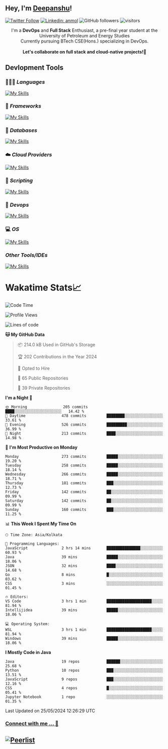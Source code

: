 ## Hey, I'm [Deepanshu](https://bio.link/deepanshgk)!

[![Twitter Follow](https://img.shields.io/twitter/follow/deepanshuurawat?label=Follow)](https://twitter.com/intent/follow?screen_name=deepanshuurawat)
[![Linkedin: anmol](https://img.shields.io/badge/-deepanshu-blue?style=flat-square&logo=Linkedin&logoColor=white&link=https://www.linkedin.com/in/deepanshu-rawat6/)](https://www.linkedin.com/in/deepanshu-rawat6/)
![GitHub followers](https://img.shields.io/github/followers/deepanshu-rawat6?label=Follow&style=social)
![visitors](https://visitor-badge.laobi.icu/badge?page_id=deepanshu-rawat6.deepanshu-rawat6)


<div align="center">
I'm a <b>DevOps</b> and <b>Full Stack</b> Enthusiast, a pre-final year student at the University of Petroleum and Energy Studies <br> Currently pursuing BTech CSE(Hons.) specializing in DevOps.
</div>

<br>

<div align="center">
 <b>Let's collaborate on full stack and cloud-native projects!🚀</b>
</div>

## **Devlopment Tools**

### 🧑🏻‍💻 *Languages*
[![My Skills](https://skillicons.dev/icons?i=go,java,py,js,ts,html,css&theme=dark)](https://skillicons.dev)

### 🔎 *Frameworks*
[![My Skills](https://skillicons.dev/icons?i=nodejs,express&theme=dark)](https://skillicons.dev)

### 🛅 *Databases*
[![My Skills](https://skillicons.dev/icons?i=mysql,mongodb,postgres,prisma&theme=dark)](https://skillicons.dev)

### ☁️ *Cloud Providers*
[![My Skills](https://skillicons.dev/icons?i=aws,netlify&theme=dark)](https://skillicons.dev)

### 📜 *Scripting*
[![My Skills](https://skillicons.dev/icons?i=bash,powershell&theme=dark)](https://skillicons.dev)

### 👀 *Devops*
[![My Skills](https://skillicons.dev/icons?i=docker,kubernetes,githubactions,jenkins,grafana,prometheus,terraform,ansible,selenium&theme=dark)](https://skillicons.dev)

### 💻 *OS*
[![My Skills](https://skillicons.dev/icons?i=windows,ubuntu,linux&theme=dark)](https://skillicons.dev)

### *Other Tools/IDEs*
[![My Skills](https://skillicons.dev/icons?i=git,github,vscode,idea,vim,maven,postman,pnpm,npm&theme=dark)](https://skillicons.dev)

# Wakatime Stats📈

<!--START_SECTION:waka-->
![Code Time](http://img.shields.io/badge/Code%20Time-333%20hrs%2040%20mins-blue)

![Profile Views](http://img.shields.io/badge/Profile%20Views-6-blue)

![Lines of code](https://img.shields.io/badge/From%20Hello%20World%20I%27ve%20Written-675.6%20thousand%20lines%20of%20code-blue)

**🐱 My GitHub Data** 

> 📦 214.0 kB Used in GitHub's Storage 
 > 
> 🏆 202 Contributions in the Year 2024
 > 
> 💼 Opted to Hire
 > 
> 📜 65 Public Repositories 
 > 
> 🔑 39 Private Repositories 
 > 
**I'm a Night 🦉** 

```text
🌞 Morning                205 commits         ████░░░░░░░░░░░░░░░░░░░░░   14.42 % 
🌆 Daytime                478 commits         ████████░░░░░░░░░░░░░░░░░   33.61 % 
🌃 Evening                526 commits         █████████░░░░░░░░░░░░░░░░   36.99 % 
🌙 Night                  213 commits         ████░░░░░░░░░░░░░░░░░░░░░   14.98 % 
```
📅 **I'm Most Productive on Monday** 

```text
Monday                   273 commits         █████░░░░░░░░░░░░░░░░░░░░   19.20 % 
Tuesday                  258 commits         █████░░░░░░░░░░░░░░░░░░░░   18.14 % 
Wednesday                266 commits         █████░░░░░░░░░░░░░░░░░░░░   18.71 % 
Thursday                 181 commits         ███░░░░░░░░░░░░░░░░░░░░░░   12.73 % 
Friday                   142 commits         ██░░░░░░░░░░░░░░░░░░░░░░░   09.99 % 
Saturday                 142 commits         ██░░░░░░░░░░░░░░░░░░░░░░░   09.99 % 
Sunday                   160 commits         ███░░░░░░░░░░░░░░░░░░░░░░   11.25 % 
```


📊 **This Week I Spent My Time On** 

```text
🕑︎ Time Zone: Asia/Kolkata

💬 Programming Languages: 
JavaScript               2 hrs 14 mins       ███████████████░░░░░░░░░░   60.93 % 
Java                     39 mins             █████░░░░░░░░░░░░░░░░░░░░   18.06 % 
JSON                     32 mins             ████░░░░░░░░░░░░░░░░░░░░░   14.68 % 
Go                       8 mins              █░░░░░░░░░░░░░░░░░░░░░░░░   03.62 % 
CSS                      3 mins              ░░░░░░░░░░░░░░░░░░░░░░░░░   01.45 % 

🔥 Editors: 
VS Code                  3 hrs 1 min         ████████████████████░░░░░   81.94 % 
Intellijidea             39 mins             █████░░░░░░░░░░░░░░░░░░░░   18.06 % 

💻 Operating System: 
WSL                      3 hrs 1 min         ████████████████████░░░░░   81.94 % 
Windows                  39 mins             █████░░░░░░░░░░░░░░░░░░░░   18.06 % 
```

**I Mostly Code in Java** 

```text
Java                     19 repos            ██████░░░░░░░░░░░░░░░░░░░   25.68 % 
Python                   10 repos            ███░░░░░░░░░░░░░░░░░░░░░░   13.51 % 
JavaScript               9 repos             ███░░░░░░░░░░░░░░░░░░░░░░   12.16 % 
CSS                      4 repos             █░░░░░░░░░░░░░░░░░░░░░░░░   05.41 % 
Jupyter Notebook         1 repo              ░░░░░░░░░░░░░░░░░░░░░░░░░   01.35 % 
```




 Last Updated on 25/05/2024 12:26:29 UTC
<!--END_SECTION:waka-->



### [Connect with me ... 💬](https://bio.link/deepanshgk) 
[![Peerlist](https://github-readme-badge.peerlist.io/api/deepanshurawat6?style=social)](https://peerlist.io/deepanshurawat6) 
---

<!--- 
![Snake animation](https://github.com/deepanshu-rawat6/deepanshu-rawat6/blob/output/github-contribution-grid-snake.svg)
---
--->

<!--- 
[![@deepanshurawat6's Holopin board](https://holopin.io/api/user/board?user=deepanshurawat6)](https://holopin.io/@deepanshurawat6)
---
--->
